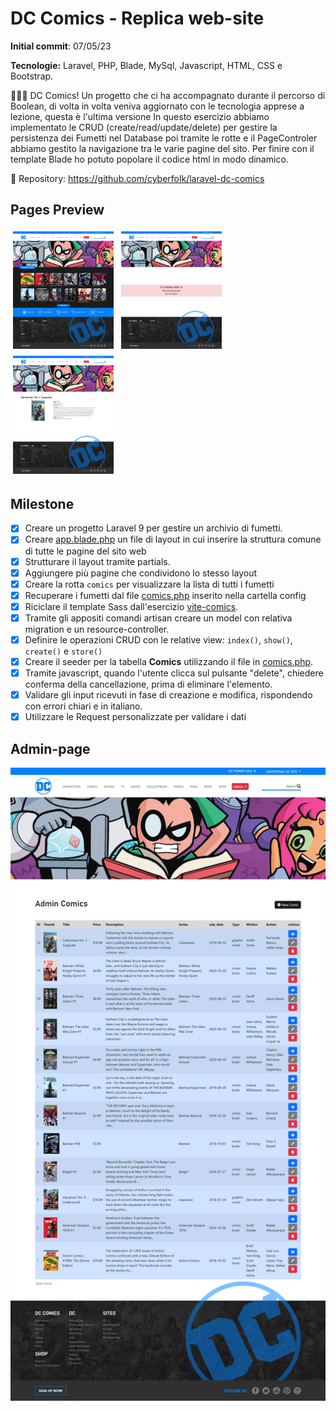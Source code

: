 # DC Comics - Replica web-site

**Initial commit**: 07/05/23

**Tecnologie:** Laravel, PHP, Blade, MySql, Javascript, HTML, CSS e Bootstrap.

🦸🏻‍♂️ DC Comics! Un progetto che ci ha accompagnato durante il percorso di Boolean, di volta in volta veniva aggiornato con le tecnologia apprese a lezione, questa è l'ultima versione In questo esercizio abbiamo implementato le CRUD (create/read/update/delete) per gestire la persistenza dei Fumetti nel Database poi tramite le rotte e il PageControler abbiamo gestito la navigazione tra le varie pagine del sito. Per finire con il template Blade ho potuto popolare il codice html in modo dinamico.

🔗 Repository:
https://github.com/cyberfolk/laravel-dc-comics

## Pages Preview
<div>
  <img src="./public/screencapture-1.png" width="32%" style="margin: 4px;"/>
  <img src="./public/screencapture-4.png" width="32%" style="margin: 4px;"/>
  <img src="./public/screencapture-2.png" width="32%" style="margin: 4px;"/>
</div>

## Milestone
- [x] Creare un progetto Laravel 9 per gestire un archivio di fumetti.
- [x] Creare [app.blade.php](resources/views/layouts/app.blade.php) un file di layout in cui inserire la struttura comune di tutte le pagine del sito web
- [x] Strutturare il layout tramite partials.
- [x] Aggiungere più pagine che condividono lo stesso layout
- [x] Creare la rotta `comics` per visualizzare la lista di tutti i fumetti
- [x] Recuperare i fumetti dal file [comics.php](config/comics.php) inserito nella cartella config
- [x] Riciclare il template Sass dall'esercizio [vite-comics](https://github.com/cyberfolk/vite-comics).
- [x] Tramite gli appositi comandi artisan creare un model con relativa migration e un resource-controller.
- [x] Definire le operazioni CRUD con le relative view: `index()`, `show()`, `create()` e `store()`
- [x] Creare il seeder per la tabella **Comics** utilizzando il file in [comics.php](config/comics.php).
- [x] Tramite javascript, quando l'utente clicca sul pulsante "delete", chiedere conferma della cancellazione, prima di eliminare l'elemento.
- [x] Validare gli input ricevuti in fase di creazione e modifica, rispondendo con errori chiari e in italiano.
- [x] Utilizzare le Request personalizzate per validare i dati

## Admin-page
<img src="./public/screencapture-3.png"/>

